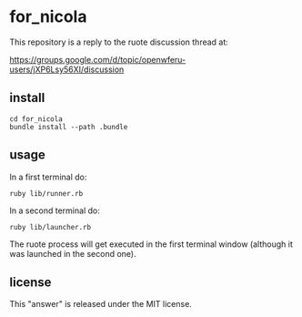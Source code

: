 
# for_nicola

This repository is a reply to the ruote discussion thread at:

https://groups.google.com/d/topic/openwferu-users/jXP6Lsy56XI/discussion


## install

    cd for_nicola
    bundle install --path .bundle


## usage

In a first terminal do:

    ruby lib/runner.rb

In a second terminal do:

    ruby lib/launcher.rb

The ruote process will get executed in the first terminal window (although it was launched in the second one).


## license

This "answer" is released under the MIT license.

